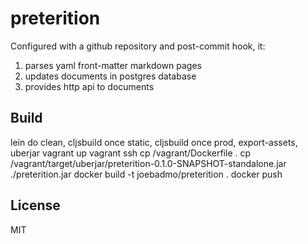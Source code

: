 # preterition

Configured with a github repository and post-commit hook, it:

1. parses yaml front-matter markdown pages
2. updates documents in postgres database
3. provides http api to documents

## Build

  lein do clean, cljsbuild once static, cljsbuild once prod, export-assets, uberjar
  vagrant up
  vagrant ssh
  cp /vagrant/Dockerfile .
  cp /vagrant/target/uberjar/preterition-0.1.0-SNAPSHOT-standalone.jar ./preterition.jar
  docker build -t joebadmo/preterition .
  docker push

## License

MIT
